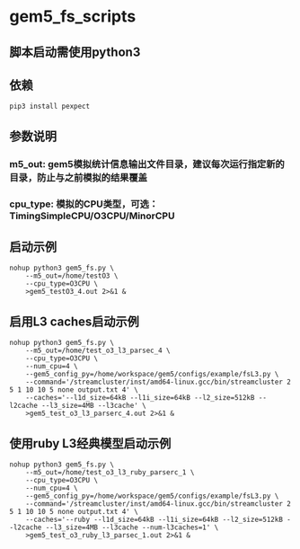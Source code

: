 # gem5_fs_scripts
## 脚本启动需使用python3

## 依赖
```
pip3 install pexpect
```
## 参数说明
### m5_out: gem5模拟统计信息输出文件目录，建议每次运行指定新的目录，防止与之前模拟的结果覆盖  
### cpu_type: 模拟的CPU类型，可选：TimingSimpleCPU/O3CPU/MinorCPU  
## 启动示例
```
nohup python3 gem5_fs.py \
    --m5_out=/home/testO3 \ 
    --cpu_type=O3CPU \
    >gem5_testO3_4.out 2>&1 &
```
## 启用L3 caches启动示例
```
nohup python3 gem5_fs.py \
    --m5_out=/home/test_o3_l3_parsec_4 \
    --cpu_type=O3CPU \
    --num_cpu=4 \
    --gem5_config_py=/home/workspace/gem5/configs/example/fsL3.py \
    --command='/streamcluster/inst/amd64-linux.gcc/bin/streamcluster 2 5 1 10 10 5 none output.txt 4' \
    --caches='--l1d_size=64kB --l1i_size=64kB --l2_size=512kB --l2cache --l3_size=4MB --l3cache' \
    >gem5_test_o3_l3_parserc_4.out 2>&1 &
```

## 使用ruby L3经典模型启动示例
```
nohup python3 gem5_fs.py \
    --m5_out=/home/test_o3_l3_ruby_parserc_1 \
    --cpu_type=O3CPU \
    --num_cpu=4 \
    --gem5_config_py=/home/workspace/gem5/configs/example/fsL3.py \
    --command='/streamcluster/inst/amd64-linux.gcc/bin/streamcluster 2 5 1 10 10 5 none output.txt 4' \
    --caches='--ruby --l1d_size=64kB --l1i_size=64kB --l2_size=512kB --l2cache --l3_size=4MB --l3cache --num-l3caches=1' \
    >gem5_test_o3_ruby_l3_parsec_1.out 2>&1 &
```